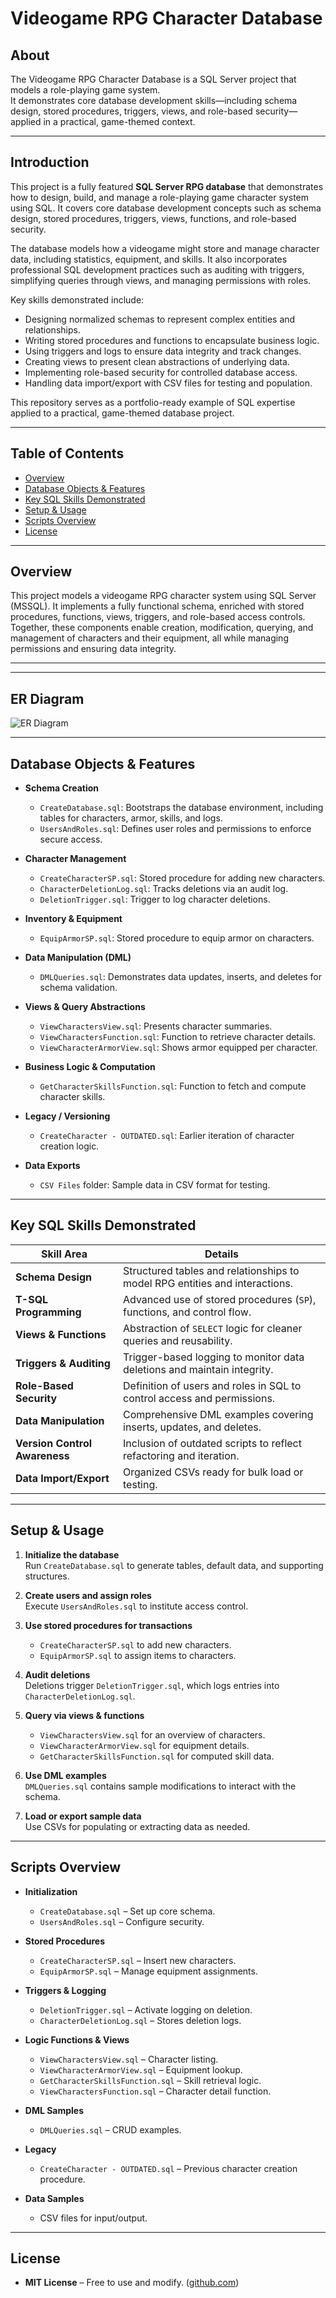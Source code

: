 # Videogame RPG Character Database

## About  
The Videogame RPG Character Database is a SQL Server project that models a role-playing game system.  
It demonstrates core database development skills—including schema design, stored procedures, triggers, views, and role-based security—applied in a practical, game-themed context.  

---

## Introduction  

This project is a fully featured **SQL Server RPG database** that demonstrates how to design, build, and manage a role-playing game character system using SQL. It covers core database development concepts such as schema design, stored procedures, triggers, views, functions, and role-based security.  

The database models how a videogame might store and manage character data, including statistics, equipment, and skills. It also incorporates professional SQL development practices such as auditing with triggers, simplifying queries through views, and managing permissions with roles.  

Key skills demonstrated include:
- Designing normalized schemas to represent complex entities and relationships.  
- Writing stored procedures and functions to encapsulate business logic.  
- Using triggers and logs to ensure data integrity and track changes.  
- Creating views to present clean abstractions of underlying data.  
- Implementing role-based security for controlled database access.  
- Handling data import/export with CSV files for testing and population.  

This repository serves as a portfolio-ready example of SQL expertise applied to a practical, game-themed database project.  

---

## Table of Contents

- [Overview](#overview)  
- [Database Objects & Features](#database-objects--features)  
- [Key SQL Skills Demonstrated](#key-sql-skills-demonstrated)  
- [Setup & Usage](#setup--usage)  
- [Scripts Overview](#scripts-overview)  
- [License](#license)

---

## Overview

This project models a videogame RPG character system using SQL Server (MSSQL). It implements a fully functional schema, enriched with stored procedures, functions, views, triggers, and role-based access controls. Together, these components enable creation, modification, querying, and management of characters and their equipment, all while managing permissions and ensuring data integrity.

---

---

## ER Diagram

![ER Diagram](RPG.png)

---

## Database Objects & Features

- **Schema Creation**
  - `CreateDatabase.sql`: Bootstraps the database environment, including tables for characters, armor, skills, and logs.
  - `UsersAndRoles.sql`: Defines user roles and permissions to enforce secure access.

- **Character Management**
  - `CreateCharacterSP.sql`: Stored procedure for adding new characters.
  - `CharacterDeletionLog.sql`: Tracks deletions via an audit log.
  - `DeletionTrigger.sql`: Trigger to log character deletions.

- **Inventory & Equipment**
  - `EquipArmorSP.sql`: Stored procedure to equip armor on characters.

- **Data Manipulation (DML)**
  - `DMLQueries.sql`: Demonstrates data updates, inserts, and deletes for schema validation.

- **Views & Query Abstractions**
  - `ViewCharactersView.sql`: Presents character summaries.
  - `ViewCharactersFunction.sql`: Function to retrieve character details.
  - `ViewCharacterArmorView.sql`: Shows armor equipped per character.

- **Business Logic & Computation**
  - `GetCharacterSkillsFunction.sql`: Function to fetch and compute character skills.

- **Legacy / Versioning**
  - `CreateCharacter - OUTDATED.sql`: Earlier iteration of character creation logic.

- **Data Exports**
  - `CSV Files` folder: Sample data in CSV format for testing.

---

## Key SQL Skills Demonstrated

| **Skill Area**                | **Details** |
|-------------------------------|-------------|
| **Schema Design**             | Structured tables and relationships to model RPG entities and interactions. |
| **T-SQL Programming**         | Advanced use of stored procedures (`SP`), functions, and control flow. |
| **Views & Functions**         | Abstraction of `SELECT` logic for cleaner queries and reusability. |
| **Triggers & Auditing**       | Trigger-based logging to monitor data deletions and maintain integrity. |
| **Role-Based Security**       | Definition of users and roles in SQL to control access and permissions. |
| **Data Manipulation**         | Comprehensive DML examples covering inserts, updates, and deletes. |
| **Version Control Awareness** | Inclusion of outdated scripts to reflect refactoring and iteration. |
| **Data Import/Export**        | Organized CSVs ready for bulk load or testing. |

---

## Setup & Usage

1. **Initialize the database**  
   Run `CreateDatabase.sql` to generate tables, default data, and supporting structures.

2. **Create users and assign roles**  
   Execute `UsersAndRoles.sql` to institute access control.

3. **Use stored procedures for transactions**  
   - `CreateCharacterSP.sql` to add new characters.  
   - `EquipArmorSP.sql` to assign items to characters.

4. **Audit deletions**  
   Deletions trigger `DeletionTrigger.sql`, which logs entries into `CharacterDeletionLog.sql`.

5. **Query via views & functions**  
   - `ViewCharactersView.sql` for an overview of characters.  
   - `ViewCharacterArmorView.sql` for equipment details.  
   - `GetCharacterSkillsFunction.sql` for computed skill data.

6. **Use DML examples**  
   `DMLQueries.sql` contains sample modifications to interact with the schema.

7. **Load or export sample data**  
   Use CSVs for populating or extracting data as needed.

---

## Scripts Overview

- **Initialization**  
  - `CreateDatabase.sql` – Set up core schema.  
  - `UsersAndRoles.sql` – Configure security.

- **Stored Procedures**  
  - `CreateCharacterSP.sql` – Insert new characters.  
  - `EquipArmorSP.sql` – Manage equipment assignments.

- **Triggers & Logging**  
  - `DeletionTrigger.sql` – Activate logging on deletion.  
  - `CharacterDeletionLog.sql` – Stores deletion logs.

- **Logic Functions & Views**  
  - `ViewCharactersView.sql` – Character listing.  
  - `ViewCharacterArmorView.sql` – Equipment lookup.  
  - `GetCharacterSkillsFunction.sql` – Skill retrieval logic.  
  - `ViewCharactersFunction.sql` – Character detail function.

- **DML Samples**  
  - `DMLQueries.sql` – CRUD examples.

- **Legacy**  
  - `CreateCharacter - OUTDATED.sql` – Previous character creation procedure.

- **Data Samples**  
  - CSV files for input/output.

---

## License

- **MIT License** – Free to use and modify. ([github.com](https://github.com/woby555/VideogameRPG_Database))
